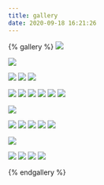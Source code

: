 ```yaml
---
title: gallery
date: 2020-09-18 16:21:26
---
```


{% gallery %}
![](https://mysticalyu.gitee.io/pic/img_min/a-i-20.jpg)

![](https://mysticalyu.gitee.io/pic/img_min/aniraiden-wu-final003-00000.jpg)

![](https://mysticalyu.gitee.io/pic/img_min/euginnx-_wu-09.jpg)
![](https://mysticalyu.gitee.io/pic/img_min/litter-monster-1.jpg)
![](https://mysticalyu.gitee.io/pic/img_min/gyu-bin-yun-screenshot011.jpg)

![	](https://mysticalyu.gitee.io/pic/img_min/73vek3.jpg)
![](https://mysticalyu.gitee.io/pic/img_min/20200407232241-www-ycfcg-com-2.jpg)
![](https://mysticalyu.gitee.io/pic/img_min/jinkyoung-oh-out03-all.jpg)
![](https://mysticalyu.gitee.io/pic/img_min/20200407234841-www-ycfcg-com-3.jpg)
![](https://mysticalyu.gitee.io/pic/img_min/20200407235428-www-ycfcg-com-4.jpg)
![](https://mysticalyu.gitee.io/pic/img_min/20200407235505-www-ycfcg-com-2.jpg)

![](https://mysticalyu.gitee.io/pic/img_min/20200407235618-www-ycfcg-com-2.jpg)

![](https://mysticalyu.gitee.io/pic/img_min/20200407235645-www-ycfcg-com-4.jpg)
![](https://mysticalyu.gitee.io/pic/img_min/20200407235705-www-ycfcg-com-3.jpg)
![](https://mysticalyu.gitee.io/pic/img_min/20200407235716-www-ycfcg-com-2.jpg)
![](https://mysticalyu.gitee.io/pic/img_min/20200407235818-www-ycfcg-com-.jpg)
![](https://mysticalyu.gitee.io/pic/img_min/20200407235907-www-ycfcg-com-2.jpg)

![](https://mysticalyu.gitee.io/pic/img_min/20200408161033-luo-tianxiang-asset.jpg)

![](https://mysticalyu.gitee.io/pic/img_min/20200409141450-lee-gh-2.jpg)
![](https://mysticalyu.gitee.io/pic/img_min/20200409221112-hyejin-jo-3.jpg)
![](https://mysticalyu.gitee.io/pic/img_min/20200605013054357.jpg)
![](https://mysticalyu.gitee.io/pic/img_min/junsheng-xu-img-7475.jpg)

{% endgallery %}


